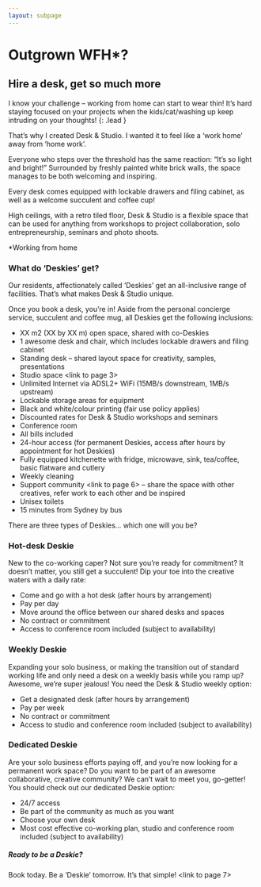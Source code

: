 ```yaml
---
layout: subpage
---
```

# Outgrown WFH*?
## Hire a desk, get so much more

I know your challenge – working from home can start to wear thin! It’s hard staying focused on your projects when the kids/cat/washing up keep intruding on your thoughts!
{: .lead }

That’s why I created Desk &amp; Studio. I wanted it to feel like a ‘work home’ away from ‘home work’.

Everyone who steps over the threshold has the same reaction: “It’s so light and bright!” Surrounded by freshly painted white brick walls, the space manages to be both welcoming and inspiring.

Every desk comes equipped with lockable drawers and filing cabinet, as well as a welcome succulent and coffee cup!

High ceilings, with a retro tiled floor, Desk &amp; Studio is a flexible space that can be used for anything from workshops to project collaboration, solo entrepreneurship, seminars and photo shoots.

*Working from home

### What do ‘Deskies’ get?

Our residents, affectionately called ‘Deskies’ get an all-inclusive range of facilities. That’s what makes Desk &amp; Studio unique. 

Once you book a desk, you’re in! Aside from the personal concierge service, succulent and coffee mug, all Deskies get the following inclusions:

- XX m2 (XX by XX m) open space, shared with co-Deskies
- 1 awesome desk and chair, which includes lockable drawers and filing cabinet
- Standing desk – shared layout space for creativity, samples, presentations
- Studio space <link to page 3>
- Unlimited Internet via ADSL2+ WiFi (15MB/s downstream, 1MB/s upstream)
- Lockable storage areas for equipment
- Black and white/colour printing (fair use policy applies)
- Discounted rates for Desk &amp; Studio workshops and seminars
- Conference room
- All bills included
- 24-hour access (for permanent Deskies, access after hours by appointment for hot Deskies)
- Fully equipped kitchenette with fridge, microwave, sink, tea/coffee, basic flatware and cutlery
- Weekly cleaning
- Support community <link to page 6> – share the space with other creatives, refer work to each other and be inspired
- Unisex toilets
- 15 minutes from Sydney by bus

There are three types of Deskies&hellip; which one will you be?

### Hot-desk Deskie

New to the co-working caper? Not sure you’re ready for commitment? It doesn’t matter, you still get a succulent! Dip your toe into the creative waters with a daily rate:

- Come and go with a hot desk (after hours by arrangement)
- Pay per day
- Move around the office between our shared desks and spaces
- No contract or commitment
- Access to conference room included (subject to availability)

### Weekly Deskie

Expanding your solo business, or making the transition out of standard working life and only need a desk on a weekly basis while you ramp up? Awesome, we’re super jealous! You need the Desk &amp; Studio weekly option:

- Get a designated desk (after hours by arrangement)
- Pay per week
- No contract or commitment
- Access to studio and conference room included (subject to availability)

### Dedicated Deskie

Are your solo business efforts paying off, and you’re now looking for a permanent work space? Do you want to be part of an awesome collaborative, creative community? We can’t wait to meet you, go-getter! You should check out our dedicated Deskie option:

- 24/7 access
- Be part of the community as much as you want
- Choose your own desk
- Most cost effective co-working plan, studio and conference room included (subject to availability)

##### Ready to be a Deskie?

Book today. Be a ‘Deskie’ tomorrow. It’s that simple! <link to page 7>

